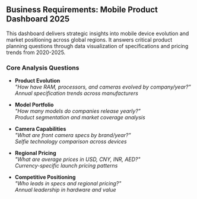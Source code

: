 ## Business Requirements: Mobile Product Dashboard 2025

This dashboard delivers strategic insights into mobile device evolution and market positioning across global regions. It answers critical product planning questions through data visualization of specifications and pricing trends from 2020-2025.

### Core Analysis Questions

- **Product Evolution**  
*"How have RAM, processors, and cameras evolved by company/year?"*  
*Annual specification trends across manufacturers*

- **Model Portfolio**  
*"How many models do companies release yearly?"*  
*Product segmentation and market coverage analysis*

- **Camera Capabilities**  
*"What are front camera specs by brand/year?"*  
*Selfie technology comparison across devices*

- **Regional Pricing**  
*"What are average prices in USD, CNY, INR, AED?"*  
*Currency-specific launch pricing patterns*

- **Competitive Positioning**  
*"Who leads in specs and regional pricing?"*  
*Annual leadership in hardware and value*
